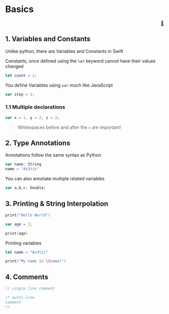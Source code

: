 # Basics


<div style="text-align: right"> <a href="javascript:history.back()">🏡</a>
</div>

## 1. Variables and Constants 


Unlike python, there are Variables and Constants in Swift

Constants, once defined using the `let` keyword cannot have their values changed

```swift
let count = 2;
```

You define Variables using `var` much like JavaScript

```swift
var step = 1;
```

### 1.1 Multiple declarations

```swift
var x = 1, y = 2, z = 3;
```

> Whitespaces before and after the `=` are important!

## 2. Type Annotations

Annotations follow the same syntax as Python

```swift
var name: String
name = "As3tic" 
```

You can also annotate multiple related variables

```swift
var a,b,c: Double;
```

## 3. Printing & String Interpolation

```swift
print("Hello World")

var age = 2;

print(age)
```

Printing variables

```swift
let name = "As3tic"

print("My name is \(name)")
```

## 4. Comments

```swift
// single line comment

/* multi-line 
comment
*/
```
